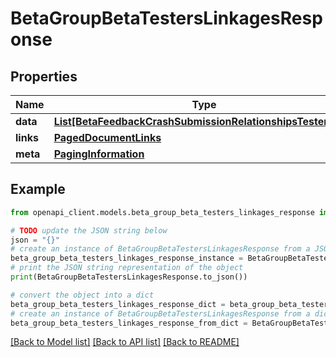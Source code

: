 # BetaGroupBetaTestersLinkagesResponse


## Properties

Name | Type | Description | Notes
------------ | ------------- | ------------- | -------------
**data** | [**List[BetaFeedbackCrashSubmissionRelationshipsTesterData]**](BetaFeedbackCrashSubmissionRelationshipsTesterData.md) |  | 
**links** | [**PagedDocumentLinks**](PagedDocumentLinks.md) |  | 
**meta** | [**PagingInformation**](PagingInformation.md) |  | [optional] 

## Example

```python
from openapi_client.models.beta_group_beta_testers_linkages_response import BetaGroupBetaTestersLinkagesResponse

# TODO update the JSON string below
json = "{}"
# create an instance of BetaGroupBetaTestersLinkagesResponse from a JSON string
beta_group_beta_testers_linkages_response_instance = BetaGroupBetaTestersLinkagesResponse.from_json(json)
# print the JSON string representation of the object
print(BetaGroupBetaTestersLinkagesResponse.to_json())

# convert the object into a dict
beta_group_beta_testers_linkages_response_dict = beta_group_beta_testers_linkages_response_instance.to_dict()
# create an instance of BetaGroupBetaTestersLinkagesResponse from a dict
beta_group_beta_testers_linkages_response_from_dict = BetaGroupBetaTestersLinkagesResponse.from_dict(beta_group_beta_testers_linkages_response_dict)
```
[[Back to Model list]](../README.md#documentation-for-models) [[Back to API list]](../README.md#documentation-for-api-endpoints) [[Back to README]](../README.md)


